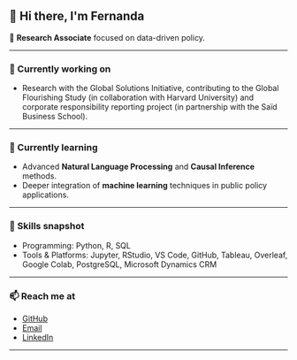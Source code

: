 

## 👋 Hi there, I'm Fernanda

🔬 **Research Associate** focused on data-driven policy.


---

### 🔭 Currently working on

* Research with the Global Solutions Initiative, contributing to the Global Flourishing Study (in collaboration with Harvard University) and corporate responsibility reporting project (in partnership with the Saïd Business School).

---

### 🌱 Currently learning

* Advanced **Natural Language Processing** and **Causal Inference** methods.
* Deeper integration of **machine learning** techniques in public policy applications.


---
### 🧠 Skills snapshot

* Programming: Python, R, SQL
* Tools & Platforms: Jupyter, RStudio, VS Code, GitHub, Tableau, Overleaf, Google Colab,  PostgreSQL, Microsoft Dynamics CRM

---



### 📫 Reach me at

* [GitHub](https://github.com/MariaFernandaOrtega)
* [Email](mailto:f.ortegavalencia@gmail.com)
* [LinkedIn](https://www.linkedin.com/in/fernanda-ortega-a687771aa/)

---
